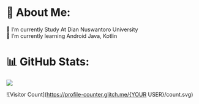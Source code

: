 # 💫 About Me:
🔭 I’m currently Study At Dian Nuswantoro University<br>🌱 I’m currently learning Android Java, Kotlin

# 📊 GitHub Stats:

![](https://github-readme-streak-stats.herokuapp.com/?user=itsuka22&theme=tokyonight&hide_border=false)<br/>

![Visitor Count](https://profile-counter.glitch.me/{YOUR USER}/count.svg)


